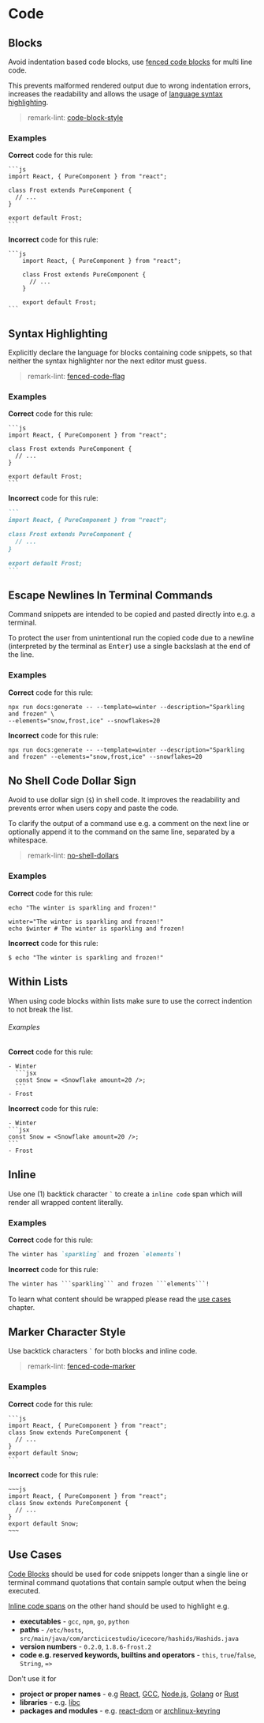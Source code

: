 # Code

## Blocks

Avoid indentation based code blocks, use [fenced code blocks](https://github.github.com/gfm/#fenced-code-blocks) for multi line code.

This prevents malformed rendered output due to wrong indentation errors, increases the readability and allows the usage of [language syntax highlighting](https://help.github.com/articles/creating-and-highlighting-code-blocks/#syntax-highlighting).

> remark-lint: [code-block-style](https://github.com/remarkjs/remark-lint/tree/master/packages/remark-lint-code-block-style)

### Examples

**Correct** code for this rule:

~~~
```js
import React, { PureComponent } from "react";

class Frost extends PureComponent {
  // ...
}

export default Frost;
```
~~~

**Incorrect** code for this rule:

~~~
```js
    import React, { PureComponent } from "react";

    class Frost extends PureComponent {
      // ...
    }

    export default Frost;
```
~~~

## Syntax Highlighting

Explicitly declare the language for blocks containing code snippets, so that neither the syntax highlighter nor the next editor must guess.

> remark-lint: [fenced-code-flag](https://github.com/remarkjs/remark-lint/tree/master/packages/remark-lint-fenced-code-flag)

### Examples

**Correct** code for this rule:

~~~
```js
import React, { PureComponent } from "react";

class Frost extends PureComponent {
  // ...
}

export default Frost;
```
~~~

**Incorrect** code for this rule:

~~~md
```
import React, { PureComponent } from "react";

class Frost extends PureComponent {
  // ...
}

export default Frost;
```
~~~

## Escape Newlines In Terminal Commands

Command snippets are intended to be copied and pasted directly into e.g. a terminal.

To protect the user from unintentional run the copied code due to a newline (interpreted by the terminal as <kbd>Enter</kbd>) use a single backslash at the end of the line.

### Examples

**Correct** code for this rule:

```shell
npx run docs:generate -- --template=winter --description="Sparkling and frozen" \
--elements="snow,frost,ice" --snowflakes=20
```

**Incorrect** code for this rule:

```shell
npx run docs:generate -- --template=winter --description="Sparkling and frozen" --elements="snow,frost,ice" --snowflakes=20
```

## No Shell Code Dollar Sign

Avoid to use dollar sign (`$`) in shell code.
It improves the readability and prevents error when users copy and paste the code.

To clarify the output of a command use e.g. a comment on the next line or optionally append it to the command on the same line, separated by a whitespace.

> remark-lint: [no-shell-dollars](https://github.com/remarkjs/remark-lint/tree/master/packages/remark-lint-no-shell-dollars)

### Examples

**Correct** code for this rule:


```shell
echo "The winter is sparkling and frozen!"
```

```shell
winter="The winter is sparkling and frozen!"
echo $winter # The winter is sparkling and frozen!
```

**Incorrect** code for this rule:

```shell
$ echo "The winter is sparkling and frozen!"
```

## Within Lists

When using code blocks within lists make sure to use the correct indention to not break the list.

###### Examples

**Correct** code for this rule:

~~~
- Winter
  ```jsx
  const Snow = <Snowflake amount=20 />;
  ```
- Frost
~~~

**Incorrect** code for this rule:

~~~
- Winter
```jsx
const Snow = <Snowflake amount=20 />;
```
- Frost
~~~

## Inline

Use one (1) backtick character `` ` `` to create a `inline code` span which will render all wrapped content literally.

### Examples

**Correct** code for this rule:

```md
The winter has `sparkling` and frozen `elements`!
```

**Incorrect** code for this rule:

~~~md
The winter has ```sparkling``` and frozen ```elements```!
~~~

To learn what content should be wrapped please read the [use cases](#use-cases) chapter.

## Marker Character Style

Use backtick characters `` ` `` for both blocks and inline code.

> remark-lint: [fenced-code-marker](https://github.com/remarkjs/remark-lint/tree/master/packages/remark-lint-fenced-code-marker)

### Examples

**Correct** code for this rule:

~~~
```js
import React, { PureComponent } from "react";
class Snow extends PureComponent {
  // ...
}
export default Snow;
```
~~~


**Incorrect** code for this rule:

```
~~~js
import React, { PureComponent } from "react";
class Snow extends PureComponent {
  // ...
}
export default Snow;
~~~
```

## Use Cases

[Code Blocks](#blocks) should be used for code snippets longer than a single line or terminal command quotations that contain sample output when the being executed.

[Inline code spans](#inline) on the other hand should be used to highlight e.g.

- **executables** - `gcc`, `npm`, `go`, `python`
- **paths** - `/etc/hosts`, `src/main/java/com/arcticicestudio/icecore/hashids/Hashids.java`
- **version numbers** - `0.2.0`, `1.8.6-frost.2`
- **code e.g. reserved keywords, builtins and operators** - `this`, `true`/`false`, `String`, `=>`

Don't use it for

- **project or proper names** - e.g [React](https://reactjs.org), [GCC](https://gcc.gnu.org), [Node.js](https://nodejs.org), [Golang](https://golang.org) or [Rust](https://www.rust-lang.org)
- **libraries** - e.g. [libc](https://crates.io/crates/libc)
- **packages and modules** - e.g. [react-dom](https://www.npmjs.com/package/react-dom) or [archlinux-keyring](https://www.archlinux.org/packages/core/any/archlinux-keyring)


